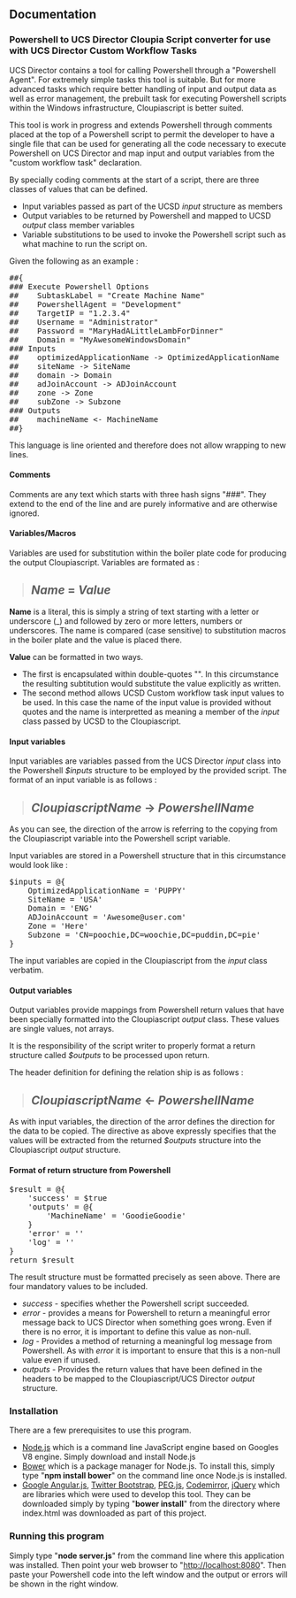 ## <span class="label label-info">Documentation</span>

### Powershell to UCS Director Cloupia Script converter for use with UCS Director Custom Workflow Tasks

UCS Director contains a tool for calling Powershell through a "Powershell Agent". For extremely simple tasks this tool is suitable. But for more advanced tasks which require better handling of input and output data as well as error management, the prebuilt task for executing Powershell scripts within the Windows infrastructure, Cloupiascript is better suited.

This tool is work in progress and extends Powershell through comments placed at the top of a Powershell script to permit the developer to have a single file that can be used for generating all the code necessary to execute Powershell on UCS Director and map input and output variables from the "custom workflow task" declaration.

By specially coding comments at the start of a script, there are three classes of values that can be defined.

*   Input variables passed as part of the UCSD _input_ structure as members
*   Output variables to be returned by Powershell and mapped to UCSD _output_ class member variables
*   Variable substitutions to be used to invoke the Powershell script such as what machine to run the script on.

Given the following as an example :

<pre>##{
### Execute Powershell Options
##    SubtaskLabel = "Create Machine Name"
##    PowershellAgent = "Development"
##    TargetIP = "1.2.3.4"
##    Username = "Administrator"
##    Password = "MaryHadALittleLambForDinner"
##    Domain = "MyAwesomeWindowsDomain"
### Inputs
##    optimizedApplicationName -> OptimizedApplicationName
##    siteName -> SiteName
##    domain -> Domain
##    adJoinAccount -> ADJoinAccount
##    zone -> Zone
##    subZone -> Subzone
### Outputs
##    machineName <- MachineName
##}
</pre>

This language is line oriented and therefore does not allow wrapping to new lines.

#### Comments

Comments are any text which starts with three hash signs "###". They extend to the end of the line and are purely informative and are otherwise ignored.

#### Variables/Macros

Variables are used for substitution within the boiler plate code for producing the output Cloupiascript. Variables are formated as :  

> ## _Name_ = _Value_

**Name** is a literal, this is simply a string of text starting with a letter or underscore (_) and followed by zero or more letters, numbers or underscores. The name is compared (case sensitive) to substitution macros in the boiler plate and the value is placed there.

**Value** can be formatted in two ways.

*   The first is encapsulated within double-quotes "". In this circumstance the resulting subtitution would substitute the value explicitly as written.
*   The second method allows UCSD Custom workflow task input values to be used. In this case the name of the input value is provided without quotes and the name is interpretted as meaning a member of the _input_ class passed by UCSD to the Cloupiascript.

#### Input variables

Input variables are variables passed from the UCS Director _input_ class into the Powershell _$inputs_ structure to be employed by the provided script. The format of an input variable is as follows :

> ## _CloupiascriptName_ -> _PowershellName_

As you can see, the direction of the arrow is referring to the copying from the Cloupiascript variable into the Powershell script variable.

Input variables are stored in a Powershell structure that in this circumstance would look like :

<pre>$inputs = @{
    OptimizedApplicationName = 'PUPPY'
    SiteName = 'USA'
    Domain = 'ENG'
    ADJoinAccount = 'Awesome@user.com'
    Zone = 'Here'
    Subzone = 'CN=poochie,DC=woochie,DC=puddin,DC=pie'
}
</pre>

The input variables are copied in the Cloupiascript from the _input_ class verbatim.

#### Output variables

Output variables provide mappings from Powershell return values that have been specially formatted into the Cloupiascript _output_ class. These values are single values, not arrays.

It is the responsibility of the script writer to properly format a return structure called _$outputs_ to be processed upon return.

The header definition for defining the relation ship is as follows :

> ## _CloupiascriptName_ <- _PowershellName_

As with input variables, the direction of the arror defines the direction for the data to be copied. The directive as above expressly specifies that the values will be extracted from the returned _$outputs_ structure into the Cloupiascript _output_ structure.

#### Format of return structure from Powershell

<pre>$result = @{
    'success' = $true
    'outputs' = @{
        'MachineName' = 'GoodieGoodie'
    }
    'error' = ''
    'log' = ''
}
return $result
</pre>

The result structure must be formatted precisely as seen above. There are four mandatory values to be included.

*   _success_ - specifies whether the Powershell script succeeded.
*   _error_ - provides a means for Powershell to return a meaningful error message back to UCS Director when something goes wrong. Even if there is no error, it is important to define this value as non-null.
*   _log_ - Provides a method of returning a meaningful log message from Powershell. As with _error_ it is important to ensure that this is a non-null value even if unused.
*   _outputs_ - Provides the return values that have been defined in the headers to be mapped to the Cloupiascript/UCS Director _output_ structure.

### Installation

There are a few prerequisites to use this program.

*   [Node.js](https://nodejs.org/en/) which is a command line JavaScript engine based on Googles V8 engine. Simply download and install Node.js
*   [Bower](https://bower.io/) which is a package manager for Node.js. To install this, simply type "**npm install bower**" on the command line once Node.js is installed.
*   [Google Angular.js](https://angularjs.org/), [Twitter Bootstrap](http://getbootstrap.com/), [PEG.js](http://pegjs.org/), [Codemirror](https://codemirror.net/), [jQuery](https://jquery.com/) which are libraries which were used to develop this tool. They can be downloaded simply by typing "**bower install**" from the directory where index.html was downloaded as part of this project.

### Running this program

Simply type "**node server.js**" from the command line where this application was installed. Then point your web browser to "[http://localhost:8080](http://localhost:8080)". Then paste your Powershell code into the left window and the output or errors will be shown in the right window.
